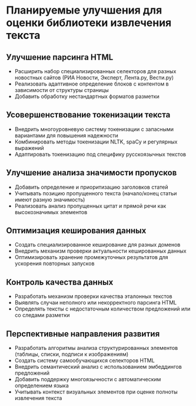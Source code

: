 # Планируемые улучшения для оценки библиотеки извлечения текста

## Улучшение парсинга HTML

- Расширить набор специализированных селекторов для разных новостных сайтов (РИА Новости, Эксперт, Лента.ру, Вести.ру)
- Реализовать адаптивное определение блоков с контентом в зависимости от структуры страницы
- Добавить обработку нестандартных форматов разметки


## Усовершенствование токенизации текста

- Внедрить многоуровневую систему токенизации с запасными вариантами для повышения надежности
- Комбинировать методы токенизации NLTK, spaCy и регулярных выражений
- Адаптировать токенизацию под специфику русскоязычных текстов


## Улучшение анализа значимости пропусков

- Добавить определение и приоритизацию заголовков статей
- Учитывать позицию пропущенного текста (начало/конец статьи имеют разную значимость)
- Реализовать анализ пропущенных цитат и прямой речи как высокозначимых элементов


## Оптимизация кеширования данных

- Создать специализированное кеширование для разных доменов
- Внедрить механизм проверки актуальности кешированных данных
- Оптимизировать хранение промежуточных результатов для ускорения повторных запусков


## Контроль качества данных

- Разработать механизм проверки качества эталонных текстов
- Выявлять случаи неполного или некорректного парсинга HTML
- Определять тексты с недостаточным количеством предложений или со следами разметки


## Перспективные направления развития

- Разработать алгоритмы анализа структурированных элементов (таблицы, списки, подписи к изображениям)
- Создать систему самообучающихся селекторов HTML
- Внедрить семантический анализ с использованием эмбеддингов предложений
- Добавить поддержку многоязычности с автоматическим определением языка
- Учитывать контекст визуальных элементов при оценке полноты извлечения текста
